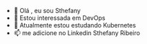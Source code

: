 - 👋 Olá , eu sou Sthefany
- 👀 Estou interessada em DevOps
- 🌱 Atualmente estou estudando Kubernetes
- 📫 me adicione no Linkedin Sthefany Ribeiro

<!---
xxxOv3rg1rl/xxxOv3rg1rl is a ✨ special ✨ repository because its `README.md` (this file) appears on your GitHub profile.
You can click the Preview link to take a look at your changes.
--->
